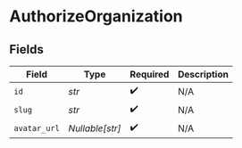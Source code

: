 # AuthorizeOrganization


## Fields

| Field              | Type               | Required           | Description        |
| ------------------ | ------------------ | ------------------ | ------------------ |
| `id`               | *str*              | :heavy_check_mark: | N/A                |
| `slug`             | *str*              | :heavy_check_mark: | N/A                |
| `avatar_url`       | *Nullable[str]*    | :heavy_check_mark: | N/A                |